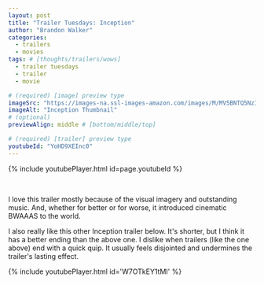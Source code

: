 ```yaml
---
layout: post
title: "Trailer Tuesdays: Inception"
author: "Brandon Walker"
categories:
  - trailers
  - movies
tags: # [thoughts/trailers/wows]
  - trailer tuesdays
  - trailer
  - movie

# (required) [image] preview type
imageSrc: "https://images-na.ssl-images-amazon.com/images/M/MV5BNTQ5NzI5ODUyOV5BMl5BanBnXkFtZTcwMzU0OTk1Mw@@._V1_SX1500_CR0,0,1500,999_AL_.jpg"
imageAlt: "Inception Thumbnail"
# (optional)
previewAlign: middle # [bottom/middle/top]

# (required) [trailer] preview type
youtubeId: "YoHD9XEInc0"
---
```



{% include youtubePlayer.html id=page.youtubeId %}

<br>

I love this trailer mostly because of the visual imagery and outstanding music. And, whether for better or for worse, it introduced cinematic BWAAAS to the world.

I also really like this other Inception trailer below. It's shorter, but I think it has a better ending than the above one. I dislike when trailers (like the one above) end with a quick quip. It usually feels disjointed and undermines the trailer's lasting effect.

{% include youtubePlayer.html id='W7OTkEY1tMI' %}
